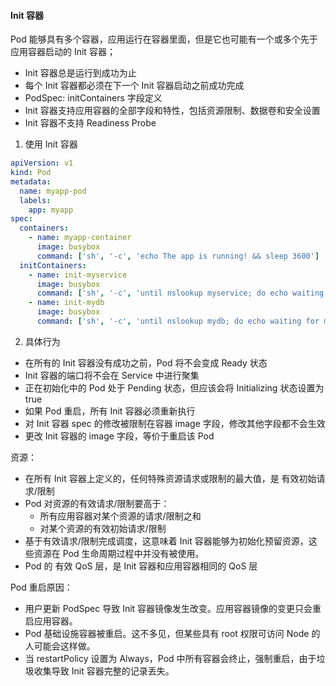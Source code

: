 
#### Init 容器

Pod 能够具有多个容器，应用运行在容器里面，但是它也可能有一个或多个先于应用容器启动的 Init 容器；

- Init 容器总是运行到成功为止
- 每个 Init 容器都必须在下一个 Init 容器启动之前成功完成
- PodSpec: initContainers 字段定义
- Init 容器支持应用容器的全部字段和特性，包括资源限制、数据卷和安全设置
- Init 容器不支持 Readiness Probe

1) 使用 Init 容器
```yaml
apiVersion: v1
kind: Pod
metadata:
  name: myapp-pod
  labels:
    app: myapp
spec:
  containers:
    - name: myapp-container
      image: busybox
      command: ['sh', '-c', 'echo The app is running! && sleep 3600']
  initContainers:
    - name: init-myservice
      image: busybox
      command: ['sh', '-c', 'until nslookup myservice; do echo waiting for myservice; sleep 2; done;']
    - name: init-mydb
      image: busybox
      command: ['sh', '-c', 'until nslookup mydb; do echo waiting for mydb; sleep 2; done;']

```

2) 具体行为   
- 在所有的 Init 容器没有成功之前，Pod 将不会变成 Ready 状态
- Init 容器的端口将不会在 Service 中进行聚集
- 正在初始化中的 Pod 处于 Pending 状态，但应该会将 Initializing 状态设置为 true
- 如果 Pod 重启，所有 Init 容器必须重新执行
- 对 Init 容器 spec 的修改被限制在容器 image 字段，修改其他字段都不会生效
- 更改 Init 容器的 image 字段，等价于重启该 Pod

资源：
- 在所有 Init 容器上定义的，任何特殊资源请求或限制的最大值，是 有效初始请求/限制
- Pod 对资源的有效请求/限制要高于：
  - 所有应用容器对某个资源的请求/限制之和
  - 对某个资源的有效初始请求/限制
- 基于有效请求/限制完成调度，这意味着 Init 容器能够为初始化预留资源，这些资源在 Pod 生命周期过程中并没有被使用。
- Pod 的 有效 QoS 层，是 Init 容器和应用容器相同的 QoS 层

Pod 重启原因：
- 用户更新 PodSpec 导致 Init 容器镜像发生改变。应用容器镜像的变更只会重启应用容器。
- Pod 基础设施容器被重启。这不多见，但某些具有 root 权限可访问 Node 的人可能会这样做。
- 当 restartPolicy 设置为 Always，Pod 中所有容器会终止，强制重启，由于垃圾收集导致 Init 容器完整的记录丢失。